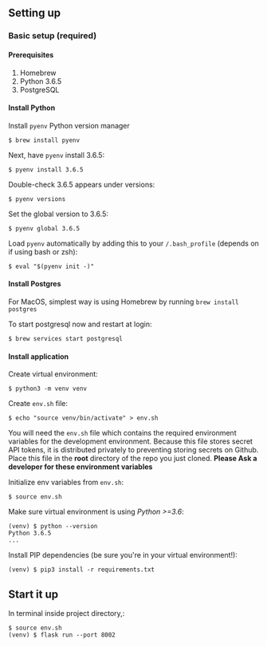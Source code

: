 ## Setting up

### Basic setup (required)

#### Prerequisites
1. Homebrew
2. Python 3.6.5
3. PostgreSQL

#### Install Python

Install `pyenv` Python version manager

	$ brew install pyenv

Next, have `pyenv` install 3.6.5:

	$ pyenv install 3.6.5

Double-check 3.6.5 appears under versions:

	$ pyenv versions

Set the global version to 3.6.5:

	$ pyenv global 3.6.5

Load `pyenv` automatically by adding this to your `/.bash_profile` (depends on if using bash or zsh):

	$ eval "$(pyenv init -)"

#### Install Postgres

For MacOS, simplest way is using Homebrew by running `brew install postgres`

To start postgresql now and restart at login:

	$ brew services start postgresql

#### Install application

Create virtual environment:

	$ python3 -m venv venv

Create `env.sh` file:

	$ echo "source venv/bin/activate" > env.sh

You will need the `env.sh` file which contains the required environment variables for the development environment. Because this file stores secret API tokens, it is distributed privately to preventing storing secrets on Github. Place this file in the **root** directory of the repo you just cloned. **Please Ask a developer for these environment variables**

Initialize env variables from `env.sh`:

	$ source env.sh

Make sure virtual environment is using *Python >=3.6*:

	(venv) $ python --version
	Python 3.6.5
	...

Install PIP dependencies (be sure you're in your virtual environment!):

	(venv) $ pip3 install -r requirements.txt

## Start it up

In terminal inside project directory,:

	$ source env.sh
	(venv) $ flask run --port 8002

